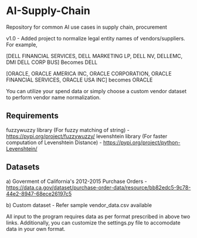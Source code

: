 # AI-Supply-Chain

Repository for common AI use cases in supply chain, procurement

v1.0 - Added project to normalize legal entity names of vendors/suppliers. 
For example,

[DELL FINANCIAL SERVICES, DELL MARKETING LP, DELL NV, DELLEMC, DMI DELL CORP BUS] Becomes DELL

[ORACLE, ORACLE AMERICA INC, ORACLE CORPORATION, ORACLE FINANCIAL SERVICES, ORACLE USA INC] becomes ORACLE

You can utilize your spend data or simply choose a custom vendor dataset to perform vendor name normalization.

## Requirements

fuzzywuzzy library (For fuzzy matching of string) - https://pypi.org/project/fuzzywuzzy/
levenshtein library (For faster computation of Levenshtein Distance) - https://pypi.org/project/python-Levenshtein/

## Datasets

a) Goverment of California's 2012-2015 Purchase Orders - https://data.ca.gov/dataset/purchase-order-data/resource/bb82edc5-9c78-44e2-8947-68ece26197c5

b) Custom dataset - Refer sample vendor_data.csv available

All input to the program requires data as per format prescribed in above two links. Additionally, you can customize the settings.py file to accomodate data in your own format.
